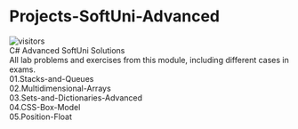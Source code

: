 # Projects-SoftUni-Advanced
![visitors](https://visitor-badge.glitch.me/badge?page_id=vebili.Projects-SoftUni-CSharp-Advanced)<br/>
C# Advanced SoftUni Solutions <br>
All lab problems and exercises from this module, including different cases in exams.<br>
01.Stacks-and-Queues<br>
02.Multidimensional-Arrays<br>
03.Sets-and-Dictionaries-Advanced<br>
04.CSS-Box-Model<br>
05.Position-Float<br>
<br><br><br><br>
